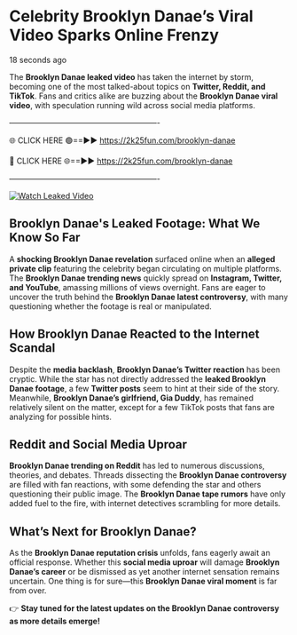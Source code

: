 # Celebrity Brooklyn Danae’s Viral Video Sparks Online Frenzy

18 seconds ago

The **Brooklyn Danae leaked video** has taken the internet by storm, becoming one of the most talked-about topics on **Twitter, Reddit, and TikTok**. Fans and critics alike are buzzing about the **Brooklyn Danae viral video**, with speculation running wild across social media platforms.

———————————————————-

🌐 CLICK HERE 🟢==►► https://2k25fun.com/brooklyn-danae

🔴 CLICK HERE 🌐==►► https://2k25fun.com/brooklyn-danae

———————————————————-

[![Watch Leaked Video](https://miro.medium.com/v2/resize:fit:828/format:webp/1*cilzJN44JGOrTw9NJCrNHA.gif "Watch Leaked Video")](https://2k25fun.com/brooklyn-danae)

## **Brooklyn Danae's Leaked Footage: What We Know So Far**  
A **shocking Brooklyn Danae revelation** surfaced online when an **alleged private clip** featuring the celebrity began circulating on multiple platforms. The **Brooklyn Danae trending news** quickly spread on **Instagram, Twitter, and YouTube**, amassing millions of views overnight. Fans are eager to uncover the truth behind the **Brooklyn Danae latest controversy**, with many questioning whether the footage is real or manipulated.  

## **How Brooklyn Danae Reacted to the Internet Scandal**  
Despite the **media backlash**, **Brooklyn Danae’s Twitter reaction** has been cryptic. While the star has not directly addressed the **leaked Brooklyn Danae footage**, a few **Twitter posts** seem to hint at their side of the story. Meanwhile, **Brooklyn Danae’s girlfriend, Gia Duddy**, has remained relatively silent on the matter, except for a few TikTok posts that fans are analyzing for possible hints.  

## **Reddit and Social Media Uproar**  
**Brooklyn Danae trending on Reddit** has led to numerous discussions, theories, and debates. Threads dissecting the **Brooklyn Danae controversy** are filled with fan reactions, with some defending the star and others questioning their public image. The **Brooklyn Danae tape rumors** have only added fuel to the fire, with internet detectives scrambling for more details.  

## **What’s Next for Brooklyn Danae?**  
As the **Brooklyn Danae reputation crisis** unfolds, fans eagerly await an official response. Whether this **social media uproar** will damage **Brooklyn Danae’s career** or be dismissed as yet another internet sensation remains uncertain. One thing is for sure—this **Brooklyn Danae viral moment** is far from over.  

👉 **Stay tuned for the latest updates on the Brooklyn Danae controversy as more details emerge!**  